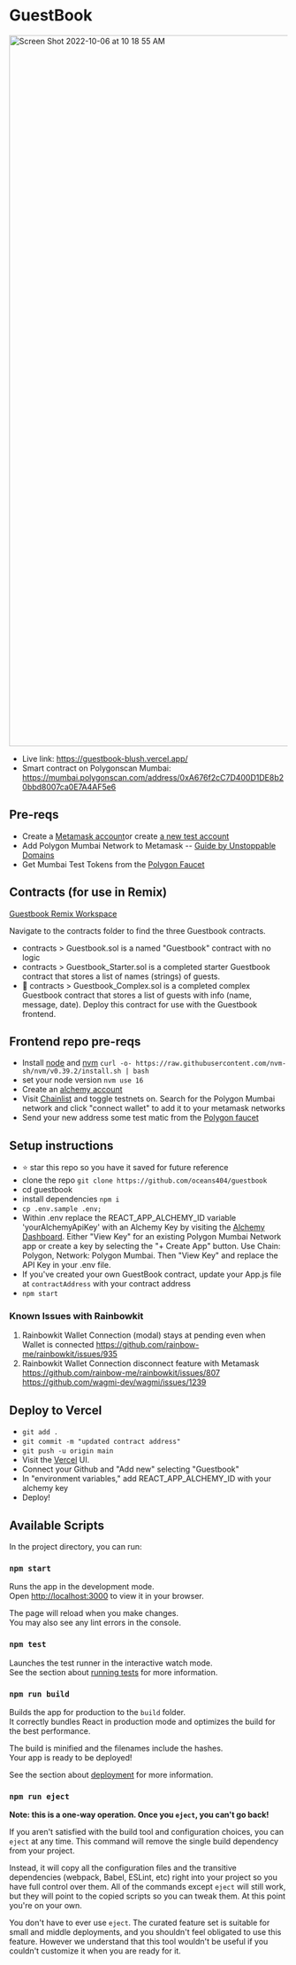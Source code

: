 # GuestBook

<img width="1284" alt="Screen Shot 2022-10-06 at 10 18 55 AM" src="https://user-images.githubusercontent.com/91382964/194352210-44689a8b-d893-4cf0-8970-bbaa277960f9.png">

- Live link: https://guestbook-blush.vercel.app/
- Smart contract on Polygonscan Mumbai: https://mumbai.polygonscan.com/address/0xA676f2cC7D400D1DE8b20bbd8007ca0E7A4AF5e6

## Pre-reqs

- Create a [Metamask account](https://metamask.io/)or create [a new test account](https://metamask.zendesk.com/hc/en-us/articles/360015289452-How-to-create-an-additional-account-in-your-wallet)
- Add Polygon Mumbai Network to Metamask -- [Guide by Unstoppable Domains](https://docs.unstoppabledomains.com/manage-domains/guides/add-polygon-to-metamask/)
- Get Mumbai Test Tokens from the [Polygon Faucet](https://faucet.polygon.technology/)

## Contracts (for use in Remix)

[Guestbook Remix Workspace](https://remix.ethereum.org/#version=soljson-v0.8.7+commit.e28d00a7.js&optimize=true&runs=200&gist=c20a617f7ca794205a34d68f86a86140&evmVersion=null)

Navigate to the contracts folder to find the three Guestbook contracts.

- contracts > Guestbook.sol is a named "Guestbook" contract with no logic
- contracts > Guestbook_Starter.sol is a completed starter Guestbook contract that stores a list of names (strings) of guests.
- 🌟 contracts > Guestbook_Complex.sol is a completed complex Guestbook contract that stores a list of guests with info (name, message, date). Deploy this contract for use with the Guestbook frontend.

## Frontend repo pre-reqs

- Install [node](https://nodejs.org/en/download/) and [nvm](https://github.com/nvm-sh/nvm) `curl -o- https://raw.githubusercontent.com/nvm-sh/nvm/v0.39.2/install.sh | bash`
- set your node version `nvm use 16`
- Create an [alchemy account](https://alchemy.com/?r=zU2MTQwNTU5Mzc2M)
- Visit [Chainlist](https://chainlist.org/) and toggle testnets on. Search for the Polygon Mumbai network and click "connect wallet" to add it to your metamask networks
- Send your new address some test matic from the [Polygon faucet](https://faucet.polygon.technology/)

## Setup instructions

- ⭐️ star this repo so you have it saved for future reference
- clone the repo `git clone https://github.com/oceans404/guestbook`
- cd guestbook
- install dependencies `npm i`
- `cp .env.sample .env;`
- Within .env replace the REACT_APP_ALCHEMY_ID variable 'yourAlchemyApiKey' with an Alchemy Key by visiting the [Alchemy Dashboard](https://alchemy.com/?r=zU2MTQwNTU5Mzc2M). Either "View Key" for an existing Polygon Mumbai Network app or create a key by selecting the "+ Create App" button. Use Chain: Polygon, Network: Polygon Mumbai. Then "View Key" and replace the API Key in your .env file.
- If you've created your own GuestBook contract, update your App.js file at `contractAddress` with your contract address
- `npm start`

### Known Issues with Rainbowkit

1. Rainbowkit Wallet Connection (modal) stays at pending even when Wallet is connected https://github.com/rainbow-me/rainbowkit/issues/935
2. Rainbowkit Wallet Connection disconnect feature with Metamask https://github.com/rainbow-me/rainbowkit/issues/807 https://github.com/wagmi-dev/wagmi/issues/1239

## Deploy to Vercel
- `git add .`
- `git commit -m "updated contract address"`
- `git push -u origin main`
- Visit the [Vercel](https://vercel.com/) UI. 
- Connect your Github and "Add new" selecting "Guestbook"
- In "environment variables," add REACT_APP_ALCHEMY_ID with your alchemy key
- Deploy!

## Available Scripts

In the project directory, you can run:

### `npm start`

Runs the app in the development mode.\
Open [http://localhost:3000](http://localhost:3000) to view it in your browser.

The page will reload when you make changes.\
You may also see any lint errors in the console.

### `npm test`

Launches the test runner in the interactive watch mode.\
See the section about [running tests](https://facebook.github.io/create-react-app/docs/running-tests) for more information.

### `npm run build`

Builds the app for production to the `build` folder.\
It correctly bundles React in production mode and optimizes the build for the best performance.

The build is minified and the filenames include the hashes.\
Your app is ready to be deployed!

See the section about [deployment](https://facebook.github.io/create-react-app/docs/deployment) for more information.

### `npm run eject`

**Note: this is a one-way operation. Once you `eject`, you can't go back!**

If you aren't satisfied with the build tool and configuration choices, you can `eject` at any time. This command will remove the single build dependency from your project.

Instead, it will copy all the configuration files and the transitive dependencies (webpack, Babel, ESLint, etc) right into your project so you have full control over them. All of the commands except `eject` will still work, but they will point to the copied scripts so you can tweak them. At this point you're on your own.

You don't have to ever use `eject`. The curated feature set is suitable for small and middle deployments, and you shouldn't feel obligated to use this feature. However we understand that this tool wouldn't be useful if you couldn't customize it when you are ready for it.
